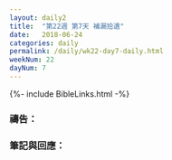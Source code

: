 ```yaml
---
layout: daily2
title:  "第22週 第7天 補漏拾遺"
date:   2018-06-24
categories: daily
permalink: /daily/wk22-day7-daily.html
weekNum: 22
dayNum: 7
---
```


{%- include BibleLinks.html -%}

### 禱告：

### 筆記與回應：
